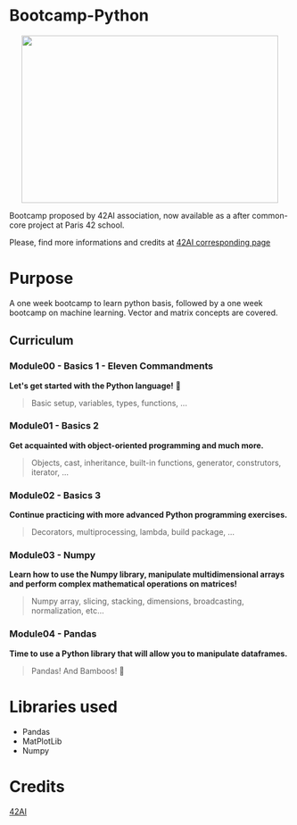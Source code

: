 # Bootcamp-Python
<p align="center">
<img width="460" height="300" src="https://user-images.githubusercontent.com/67599180/180600145-12f92de1-f618-48c9-8e75-37854954f82a.png">
 </p>

Bootcamp proposed by 42AI association, now available as a after common-core project at Paris 42 school.

Please, find more informations and credits at [42AI corresponding page](https://github.com/42-AI/bootcamp_python)

# Purpose
A one week bootcamp to learn python basis, followed by a one week bootcamp on machine learning.
Vector and matrix concepts are covered.

## Curriculum

### Module00 - Basics 1 - Eleven Commandments
**Let's get started with the Python language!** :snake:
> Basic setup, variables, types, functions, ...

### Module01 - Basics 2
**Get acquainted with object-oriented programming and much more.**
> Objects, cast, inheritance, built-in functions, generator, construtors, iterator, ...

### Module02 - Basics 3
**Continue practicing with more advanced Python programming exercises.**
> Decorators, multiprocessing, lambda, build package, ...

### Module03 - Numpy
**Learn how to use the Numpy library, manipulate multidimensional arrays and perform complex mathematical operations on matrices!**
> Numpy array, slicing, stacking, dimensions, broadcasting, normalization, etc...

### Module04 - Pandas
**Time to use a Python library that will allow you to manipulate dataframes.**
> Pandas! And Bamboos! :panda_face:

# Libraries used
- Pandas
- MatPlotLib
- Numpy

# Credits
[42AI](https://github.com/42-AI)
